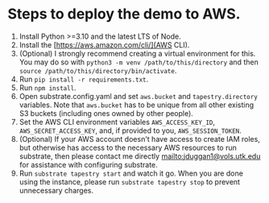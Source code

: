 # Steps to deploy the demo to AWS.

1. Install Python >=3.10 and the latest LTS of Node.
2. Install the [https://aws.amazon.com/cli/](AWS CLI).
3. (Optional) I strongly recommend creating a virtual environment for this. You may do so with `python3 -m venv /path/to/this/directory` and then `source /path/to/this/directory/bin/activate`.
4. Run `pip install -r requirements.txt`.
5. Run `npm install`.
6. Open substrate.config.yaml and set `aws.bucket` and `tapestry.directory` variables. Note that `aws.bucket` has to be unique from all other existing S3 buckets (including ones owned by other people).
7. Set the AWS CLI environment variables `AWS_ACCESS_KEY_ID`, `AWS_SECRET_ACCESS_KEY`, and, if provided to you, `AWS_SESSION_TOKEN`.
8. (Optional) If your AWS account doesn't have access to create IAM roles, but otherwise has access to the necessary AWS resources to run substrate, then please contact me directly [mailto:jduggan1@vols.utk.edu](jduggan1@vols.utk.edu) for assistance with configuring substrate.
9. Run `substrate tapestry start` and watch it go. When you are done using the instance, please run `substrate tapestry stop` to prevent unnecessary charges.
